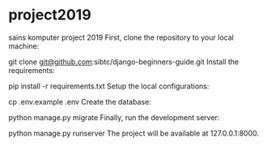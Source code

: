 # project2019
sains komputer project 2019
First, clone the repository to your local machine:

git clone git@github.com:sibtc/django-beginners-guide.git
Install the requirements:

pip install -r requirements.txt
Setup the local configurations:

cp .env.example .env
Create the database:

python manage.py migrate
Finally, run the development server:

python manage.py runserver
The project will be available at 127.0.0.1:8000.
